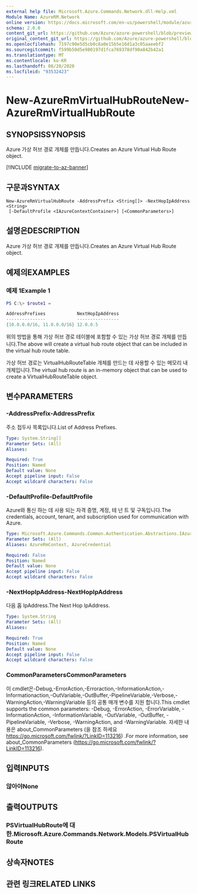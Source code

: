 ```yaml
---
external help file: Microsoft.Azure.Commands.Network.dll-Help.xml
Module Name: AzureRM.Network
online version: https://docs.microsoft.com/en-us/powershell/module/azurerm.network/new-azurermvirtualhubroute
schema: 2.0.0
content_git_url: https://github.com/Azure/azure-powershell/blob/preview/src/ResourceManager/Network/Commands.Network/help/New-AzureRmVirtualHubRoute.md
original_content_git_url: https://github.com/Azure/azure-powershell/blob/preview/src/ResourceManager/Network/Commands.Network/help/New-AzureRmVirtualHubRoute.md
ms.openlocfilehash: 7197c90e5d5cb0c8a0e15b5e16d1a3c05aaeebf2
ms.sourcegitcommit: f599b50d5e980197d1fca769378df90a842b42a1
ms.translationtype: MT
ms.contentlocale: ko-KR
ms.lasthandoff: 08/20/2020
ms.locfileid: "93532423"
---
```

# <span data-ttu-id="97a28-101">New-AzureRmVirtualHubRoute</span><span class="sxs-lookup"><span data-stu-id="97a28-101">New-AzureRmVirtualHubRoute</span></span>

## <span data-ttu-id="97a28-102">SYNOPSIS</span><span class="sxs-lookup"><span data-stu-id="97a28-102">SYNOPSIS</span></span>
<span data-ttu-id="97a28-103">Azure 가상 허브 경로 개체를 만듭니다.</span><span class="sxs-lookup"><span data-stu-id="97a28-103">Creates an Azure Virtual Hub Route object.</span></span>

[!INCLUDE [migrate-to-az-banner](../../includes/migrate-to-az-banner.md)]

## <span data-ttu-id="97a28-104">구문과</span><span class="sxs-lookup"><span data-stu-id="97a28-104">SYNTAX</span></span>

```
New-AzureRmVirtualHubRoute -AddressPrefix <String[]> -NextHopIpAddress <String>
 [-DefaultProfile <IAzureContextContainer>] [<CommonParameters>]
```

## <span data-ttu-id="97a28-105">설명은</span><span class="sxs-lookup"><span data-stu-id="97a28-105">DESCRIPTION</span></span>
<span data-ttu-id="97a28-106">Azure 가상 허브 경로 개체를 만듭니다.</span><span class="sxs-lookup"><span data-stu-id="97a28-106">Creates an Azure Virtual Hub Route object.</span></span>

## <span data-ttu-id="97a28-107">예제의</span><span class="sxs-lookup"><span data-stu-id="97a28-107">EXAMPLES</span></span>

### <span data-ttu-id="97a28-108">예제 1</span><span class="sxs-lookup"><span data-stu-id="97a28-108">Example 1</span></span>

```powershell
PS C:\> $route1 = 

AddressPrefixes            NextHopIpAddress
---------------            ----------------
{10.0.0.0/16, 11.0.0.0/16} 12.0.0.5
```

<span data-ttu-id="97a28-109">위의 방법을 통해 가상 허브 경로 테이블에 포함할 수 있는 가상 허브 경로 개체를 만듭니다.</span><span class="sxs-lookup"><span data-stu-id="97a28-109">The above will create a virtual hub route object that can be included in the virtual hub route table.</span></span>

<span data-ttu-id="97a28-110">가상 허브 경로는 VirtualHubRouteTable 개체를 만드는 데 사용할 수 있는 메모리 내 개체입니다.</span><span class="sxs-lookup"><span data-stu-id="97a28-110">The virtual hub route is an in-memory object that can be used to create a VirtualHubRouteTable object.</span></span>

## <span data-ttu-id="97a28-111">변수</span><span class="sxs-lookup"><span data-stu-id="97a28-111">PARAMETERS</span></span>

### <span data-ttu-id="97a28-112">-AddressPrefix</span><span class="sxs-lookup"><span data-stu-id="97a28-112">-AddressPrefix</span></span>
<span data-ttu-id="97a28-113">주소 접두사 목록입니다.</span><span class="sxs-lookup"><span data-stu-id="97a28-113">List of Address Prefixes.</span></span>

```yaml
Type: System.String[]
Parameter Sets: (All)
Aliases:

Required: True
Position: Named
Default value: None
Accept pipeline input: False
Accept wildcard characters: False
```

### <span data-ttu-id="97a28-114">-DefaultProfile</span><span class="sxs-lookup"><span data-stu-id="97a28-114">-DefaultProfile</span></span>
<span data-ttu-id="97a28-115">Azure와 통신 하는 데 사용 되는 자격 증명, 계정, 테 넌 트 및 구독입니다.</span><span class="sxs-lookup"><span data-stu-id="97a28-115">The credentials, account, tenant, and subscription used for communication with Azure.</span></span>

```yaml
Type: Microsoft.Azure.Commands.Common.Authentication.Abstractions.IAzureContextContainer
Parameter Sets: (All)
Aliases: AzureRmContext, AzureCredential

Required: False
Position: Named
Default value: None
Accept pipeline input: False
Accept wildcard characters: False
```

### <span data-ttu-id="97a28-116">-NextHopIpAddress</span><span class="sxs-lookup"><span data-stu-id="97a28-116">-NextHopIpAddress</span></span>
<span data-ttu-id="97a28-117">다음 홉 IpAddress.</span><span class="sxs-lookup"><span data-stu-id="97a28-117">The Next Hop IpAddress.</span></span>

```yaml
Type: System.String
Parameter Sets: (All)
Aliases:

Required: True
Position: Named
Default value: None
Accept pipeline input: False
Accept wildcard characters: False
```

### <span data-ttu-id="97a28-118">CommonParameters</span><span class="sxs-lookup"><span data-stu-id="97a28-118">CommonParameters</span></span>
<span data-ttu-id="97a28-119">이 cmdlet은-Debug,-ErrorAction,-Erroraction,-InformationAction,-Informationaction,-OutVariable,-OutBuffer,-PipelineVariable,-Verbose,-WarningAction,-WarningVariable 등의 공통 매개 변수를 지원 합니다.</span><span class="sxs-lookup"><span data-stu-id="97a28-119">This cmdlet supports the common parameters: -Debug, -ErrorAction, -ErrorVariable, -InformationAction, -InformationVariable, -OutVariable, -OutBuffer, -PipelineVariable, -Verbose, -WarningAction, and -WarningVariable.</span></span> <span data-ttu-id="97a28-120">자세한 내용은 about_CommonParameters (을 참조 하세요 https://go.microsoft.com/fwlink/?LinkID=113216) .</span><span class="sxs-lookup"><span data-stu-id="97a28-120">For more information, see about_CommonParameters (https://go.microsoft.com/fwlink/?LinkID=113216).</span></span>

## <span data-ttu-id="97a28-121">입력</span><span class="sxs-lookup"><span data-stu-id="97a28-121">INPUTS</span></span>

### <span data-ttu-id="97a28-122">않아야</span><span class="sxs-lookup"><span data-stu-id="97a28-122">None</span></span>

## <span data-ttu-id="97a28-123">출력</span><span class="sxs-lookup"><span data-stu-id="97a28-123">OUTPUTS</span></span>

### <span data-ttu-id="97a28-124">PSVirtualHubRoute에 대 한.</span><span class="sxs-lookup"><span data-stu-id="97a28-124">Microsoft.Azure.Commands.Network.Models.PSVirtualHubRoute</span></span>

## <span data-ttu-id="97a28-125">상속자</span><span class="sxs-lookup"><span data-stu-id="97a28-125">NOTES</span></span>

## <span data-ttu-id="97a28-126">관련 링크</span><span class="sxs-lookup"><span data-stu-id="97a28-126">RELATED LINKS</span></span>
